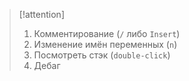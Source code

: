 
> [!attention] 
> 1. Комментирование (`/` либо `Insert`)
> 2. Изменение имён переменных (`n`)
> 3. Посмотреть стэк (`double-click`)
> 4. Дебаг
